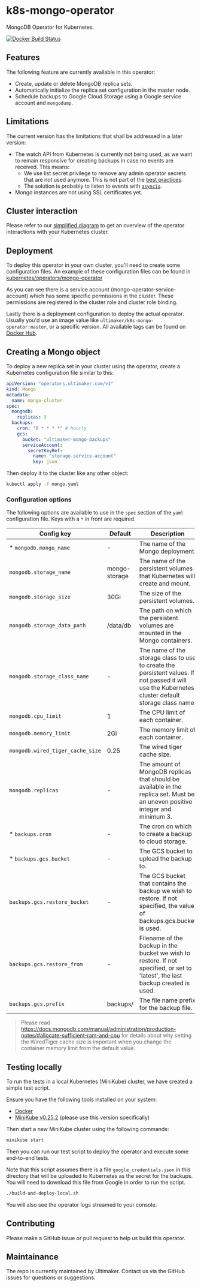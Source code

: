 # k8s-mongo-operator
MongoDB Operator for Kubernetes.

[![Docker Build Status](https://img.shields.io/docker/build/ultimaker/k8s-mongo-operator.svg)](https://hub.docker.com/r/ultimaker/k8s-mongo-operator)

## Features
The following feature are currently available in this operator:

* Create, update or delete MongoDB replica sets.
* Automatically initialize the replica set configuration in the master node.
* Schedule backups to Google Cloud Storage using a Google service account and `mongodump`.

## Limitations
The current version has the limitations that shall be addressed in a later version:

- The watch API from Kubernetes is currently not being used, as we want to remain responsive for creating backups in case no events are received. This means:
  - We use list secret privilege to remove any admin operator secrets that are not used anymore. This is not part of the [best practices](https://kubernetes.io/docs/concepts/configuration/secret/#best-practices).
  - The solution is probably to listen to events with [`asyncio`](https://engineering.bitnami.com/articles/kubernetes-async-watches.html).
- Mongo instances are not using SSL certificates yet.

## Cluster interaction
Please refer to our [simplified diagram](./docs/architecture.png) to get an overview of the operator interactions with your Kubernetes cluster.

## Deployment
To deploy this operator in your own cluster, you'll need to create some configuration files.
An example of these configuration files can be found in [kubernetes/operators/mongo-operator](./kubernetes/operators/mongo-operator)

As you can see there is a service account (mongo-operator-service-account) which has some specific permissions in the cluster.
These permissions are registered in the cluster role and cluster role binding.

Lastly there is a deployment configuration to deploy the actual operator.
Usually you'd use an image value like `ultimaker/k8s-mongo-operator:master`, or a specific version.
All available tags can be found on [Docker Hub](https://hub.docker.com/r/ultimaker/k8s-mongo-operator/).

## Creating a Mongo object
To deploy a new replica set in your cluster using the operator, create a Kubernetes configuration file similar to this:

```yaml
apiVersion: "operators.ultimaker.com/v1"
kind: Mongo
metadata:
  name: mongo-cluster
spec:
  mongodb:
    replicas: 3
  backups:
    cron: "0 * * * *" # hourly
    gcs:
      bucket: "ultimaker-mongo-backups"
      serviceAccount:
        secretKeyRef:
          name: "storage-service-account"
          key: json
```

Then deploy it to the cluster like any other object:

```bash
kubectl apply -f mongo.yaml
```

### Configuration options
The following options are available to use in the `spec` section of the `yaml` configuration file. Keys with a `*` in front are required.

| Config key | Default | Description |
| --- | --- | --- |
| * `mongodb.mongo_name` | - | The name of the Mongo deployment. |
| `mongodb.storage_name` | mongo-storage | The name of the persistent volumes that Kubernetes will create and mount. |
| `mongodb.storage_size` | 30Gi | The size of the persistent volumes. |
| `mongodb.storage_data_path` | /data/db | The path on which the persistent volumes are mounted in the Mongo containers. |
| `mongodb.storage_class_name` | - | The name of the storage class to use to create the persistent values. If not passed it will use the Kubernetes cluster default storage class name. |
| `mongodb.cpu_limit` | 1 | The CPU limit of each container. |
| `mongodb.memory_limit` | 2Gi | The memory limit of each container. |
| `mongodb.wired_tiger_cache_size` | 0.25 | The wired tiger cache size. |
| `mongodb.replicas` | - | The amount of MongoDB replicas that should be available in the replica set. Must be an uneven positive integer and minimum 3. |
| * `backups.cron` | - | The cron on which to create a backup to cloud storage.
| * `backups.gcs.bucket` | - | The GCS bucket to upload the backup to. |
| `backups.gcs.restore_bucket` | - | The GCS bucket that contains the backup we wish to restore. If not specified, the value of backups.gcs.bucket is used. |
| `backups.gcs.restore_from` | - | Filename of the backup in the bucket we wish to restore. If not specified, or set to 'latest', the last backup created is used. |
| `backups.gcs.prefix` | backups/ | The file name prefix for the backup file. |

> Please read https://docs.mongodb.com/manual/administration/production-notes/#allocate-sufficient-ram-and-cpu for details about why setting the WiredTiger cache size is important when you change the container memory limit from the default value.

## Testing locally
To run the tests in a local Kubernetes (MiniKube) cluster, we have created a simple test script.

Ensure you have the following tools installed on your system:
- [Docker](https://store.docker.com/search?type=edition&offering=community)
- [MiniKube v0.25.2](https://github.com/kubernetes/minikube/releases/tag/v0.25.2) (please use this version specifically)

Then start a new MiniKube cluster using the following commands:

```bash
minikube start
```

Then you can run our test script to deploy the operator and execute some end-to-end tests.

Note that this script assumes there is a file `google_credentials.json` in this directory that will be uploaded to Kubernetes as the secret for the backups.
You will need to download this file from Google in order to run the script.

```bash
./build-and-deploy-local.sh
```

You will also see the operator logs streamed to your console.

## Contributing
Please make a GitHub issue or pull request to help us build this operator.

## Maintainance
The repo is currently maintained by Ultimaker. Contact us via the GitHub issues for questions or suggestions.
